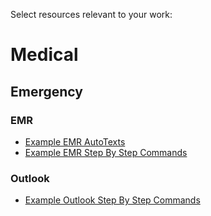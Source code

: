 Select resources relevant to your work:

# Medical

## Emergency

### EMR

* [Example EMR AutoTexts](emergency-medical-emr-auto-text.md)
* [Example EMR Step By Step Commands](emergency-medical-step-by-step-commands-cerner-emr)

### Outlook

* [Example Outlook Step By Step Commands](outlook-step-by-step-commands.md)
